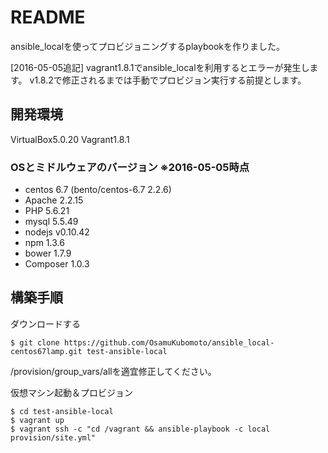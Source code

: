 # README

ansible_localを使ってプロビジョニングするplaybookを作りました。

[2016-05-05追記]
vagrant1.8.1でansible_localを利用するとエラーが発生します。
v1.8.2で修正されるまでは手動でプロビジョン実行する前提とします。


## 開発環境

VirtualBox5.0.20
Vagrant1.8.1

### OSとミドルウェアのバージョン ※2016-05-05時点

 * centos 6.7 (bento/centos-6.7 2.2.6)
 * Apache 2.2.15
 * PHP 5.6.21
 * mysql 5.5.49
 * nodejs v0.10.42
 * npm 1.3.6
 * bower 1.7.9
 * Composer 1.0.3


## 構築手順

ダウンロードする

    $ git clone https://github.com/OsamuKubomoto/ansible_local-centos67lamp.git test-ansible-local

/provision/group_vars/allを適宜修正してください。

仮想マシン起動＆プロビジョン

    $ cd test-ansible-local
    $ vagrant up
    $ vagrant ssh -c "cd /vagrant && ansible-playbook -c local provision/site.yml"

